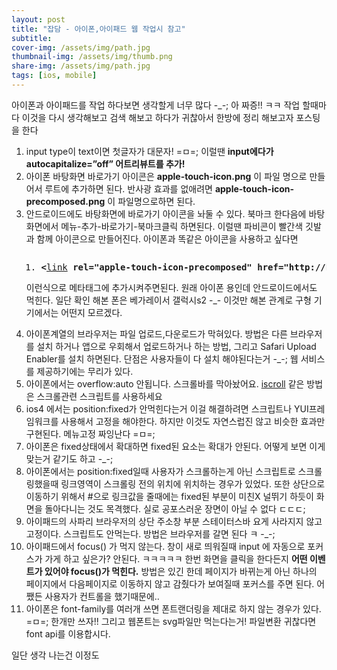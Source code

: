 ```yaml
---
layout: post
title: "잡담 - 아이폰,아이패드 웹 작업시 참고"
subtitle: 
cover-img: /assets/img/path.jpg
thumbnail-img: /assets/img/thumb.png
share-img: /assets/img/path.jpg
tags: [ios, mobile]
---
```

<div class="entry-content">
    <p>아이폰과 아이패드를 작업 하다보면 생각할게 너무 많다 -_-; 아 짜증!! ㅋㅋ 작업 할때마다 이것을 다시 생각해보고 검색 해보고 하다가 귀찮아서 한방에 정리 해보고자 포스팅을 한다</p>
    <ol>
    <li>input type이 text이면 첫글자가 대문자! =ㅁ=;  이럴땐 <strong class="impt">input에다가<br>
    autocapitalize=”off” 어트리뷰트를 추가!</strong></li>
    <li>아이폰 바탕화면 바로가기 아이콘은 <strong class="impt">apple-touch-icon.png</strong> 이 파일 명으로 만들어서 루트에 추가하면 된다. 반사광 효과를 없애려면 <strong class="impt">apple-touch-icon-precomposed.png</strong> 이 파일명으로하면 된다. </li>
    <li>안드로이드에도 바탕화면에 바로가기 아이콘을 놔둘 수 있다. 북마크 한다음에 바탕화면에서 메뉴-추가-바로가기-북마크클릭 하면된다. 이럴땐 파비콘이 빨간색 깃발과 함께 아이콘으로 만들어진다. 아이폰과 똑같은 아이콘을 사용하고 싶다면
    <pre class="html cH_kip"><ol><li class="odd"><span><b class="meta">&lt;</b><a href="http://tranbot.net/html5/semantics.html#the-link-element" class="meta">link</a> <b class="other">rel="apple-touch-icon-precomposed"</b> <b class="other">href="http://kyouyoum.cafe24.com/apple-touch-icon.png"</b> /<b class="meta">&gt;</b></span></li></ol></pre>
    <p> 이런식으로 메타태그에 추가시켜주면된다. 원래 아이폰 용인데 안드로이드에서도 먹힌다. 일단 확인 해본 폰은 베가레이서 갤럭시s2 -_- 이것만 해본 관계로 구형 기기에서는 어떤지 모르겠다. </p></li>
    <li>아이폰계열의 브라우저는 파일 업로드,다운로드가 막혀있다. 방법은 다른 브라우저를 설치 하거나 앱으로 우회해서 업로드하거나 하는 방법, 그리고 Safari Upload Enabler를 설치 하면된다. 단점은 사용자들이 다 설치 해야된다는거 -_-; 웹 서비스를 제공하기에는 무리가 있다.</li>
    <li>아이폰에서는 overflow:auto 안됩니다. 스크롤바를 막아놨어요.  <a href="http://cubiq.org/iscroll" target="_blank" title="새창">iscroll</a> 같은 방법은 스크롤관련 스크립트를 사용하세요</li>
    <li>ios4 에서는 position:fixed가 안먹힌다는거 이걸 해결하려면 스크립트나 YUI프레임워크를 사용해서 고정을 해야한다. 하지만 이것도 자연스럽진 않고 비슷한 효과만 구현된다. 메뉴고정 짜잉난다 =ㅁ=; </li>
    <li>아이폰은 fixed상태에서 확대하면 fixed된 요소는 확대가 안된다. 어떻게 보면 이게 맞는거 같기도 하고 -_-;</li>
    <li>아이폰에서는 position:fixed일때 사용자가 스크롤하는게 아닌 스크립트로 스크롤링했을때 링크영역이 스크롤링 전의 위치에 위치하는 경우가 있었다. 또한 상단으로 이동하기 위해서 #으로 링크값을 줄때에는 fixed된 부분이 미친X 널뛰기 하듯이 화면을 돌아다니는 것도 목격했다. 실로 공포스러운 장면이 아닐 수 없다 ㄷㄷㄷ;</li>
    <li>아이패드의 사파리 브라우저의 상단 주소창 부분 스테이터스바 요게 사라지지 않고 고정이다. 스크립트도 안먹는다. 방법은 브라우저를 갈면 된다 ㅋ -_-;</li>
    <li>아이패드에서 focus() 가 먹지 않는다. 창이 새로 띄워질때 input 에 자동으로 포커스가 가게 하고 싶은가? 안된다. ㅋㅋㅋㅋㅋ 한번 화면을 클릭을 한다든지 <strong class="impt">어떤 이벤트가 있어야 focus()가 먹힌다.</strong> 방법은 있긴 한데 페이지가 바뀌는게 아닌 하나의 페이지에서 다음페이지로 이동하지 않고 감췄다가 보여질때 포커스를 주면 된다. 어쨌든 사용자가 컨트롤을 했기때문에..</li>
    <li>아이폰은 font-family를 여러개 쓰면 폰트랜더링을 제대로 하지 않는 경우가 있다. =ㅁ=; 한개만 쓰자!! 그리고 웹폰트는 svg파일만 먹는다는거! 파일변환 귀찮다면 font api를 이용합시다.</li>
    </ol>
    <p>일단 생각 나는건 이정도</p>
</div>